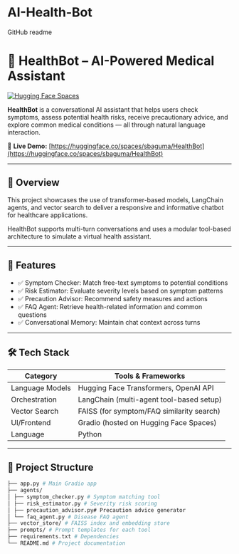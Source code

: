 # AI-Health-Bot
GitHub readme

# 🧠 HealthBot – AI-Powered Medical Assistant

[![Hugging Face Spaces](https://img.shields.io/badge/HuggingFace-HealthBot-blue?logo=huggingface)](https://huggingface.co/spaces/sbaguma/HealthBot)

**HealthBot** is a conversational AI assistant that helps users check symptoms, assess potential health risks, receive precautionary advice, and explore common medical conditions — all through natural language interaction.

🔗 **Live Demo:** [https://huggingface.co/spaces/sbaguma/HealthBot](https://huggingface.co/spaces/sbaguma/HealthBot)

---

## 📌 Overview

This project showcases the use of transformer-based models, LangChain agents, and vector search to deliver a responsive and informative chatbot for healthcare applications.

HealthBot supports multi-turn conversations and uses a modular tool-based architecture to simulate a virtual health assistant.

---

## 🎯 Features

- ✅ Symptom Checker: Match free-text symptoms to potential conditions
- ✅ Risk Estimator: Evaluate severity levels based on symptom patterns
- ✅ Precaution Advisor: Recommend safety measures and actions
- ✅ FAQ Agent: Retrieve health-related information and common questions
- ✅ Conversational Memory: Maintain chat context across turns

---

## 🛠️ Tech Stack

| Category | Tools & Frameworks |
|---------------------|-----------------------------------------------|
| Language Models | Hugging Face Transformers, OpenAI API |
| Orchestration | LangChain (multi-agent tool-based setup) |
| Vector Search | FAISS (for symptom/FAQ similarity search) |
| UI/Frontend | Gradio (hosted on Hugging Face Spaces) |
| Language | Python |

---

## 📂 Project Structure

```bash
├── app.py # Main Gradio app
├── agents/
│ ├── symptom_checker.py # Symptom matching tool
│ ├── risk_estimator.py # Severity risk scoring
│ ├── precaution_advisor.py# Precaution advice generator
│ └── faq_agent.py # Disease FAQ agent
├── vector_store/ # FAISS index and embedding store
├── prompts/ # Prompt templates for each tool
├── requirements.txt # Dependencies
└── README.md # Project documentation

